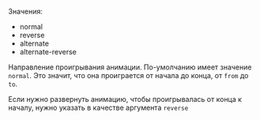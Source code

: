 Значения:
- normal
- reverse
- alternate
- alternate-reverse

Направление проигрывания анимации. По-умолчанию имеет значение `normal`. Это значит, что она проиграется от начала до конца, от `from` до `to`.

Если нужно развернуть анимацию, чтобы проигрывалась от конца к началу, нужно указать в качестве аргумента `reverse`
